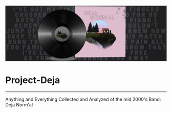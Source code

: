 ![](Project%20Deja%20Banner.png)

# Project-Deja

---


Anything and Everything Collected and Analyzed of the mid 2000's Band: Deja Norm'al

